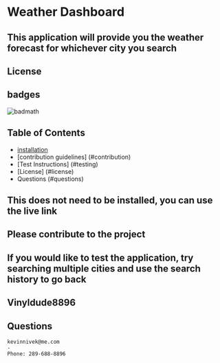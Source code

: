 # Weather Dashboard

## This application will provide you the weather forecast for whichever city you search

## License

## badges
![badmath](https://img.shields.io/github/languages/top/lernantino/badmath)
## Table of Contents

- [installation](#installation)
- [contribution guidelines] (#contribution)
- [Test Instructions] (#testing)
- [License] (#license)
- Questions (#questions)

## This does not need to be installed, you can use the live link


## Please contribute to the project

## If you would like to test the application, try searching multiple cities and use the search history to go back

## Vinyldude8896

## Questions
    kevinnivek@me.com
    - 
    Phone: 289-688-8896
